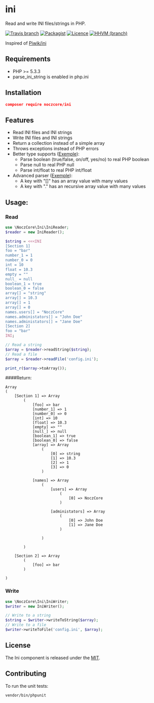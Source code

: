 # ini
Read and write INI files/strings in PHP.

[![Travis branch](https://img.shields.io/travis/noczcore/ini/master.svg?style=flat-square)](https://travis-ci.org/NoczCore/ini)
[![Packagist](https://img.shields.io/packagist/dt/noczcore/ini.svg?style=flat-square)](https://packagist.org/packages/noczcore/ini)
[![Licence](https://img.shields.io/packagist/l/noczcore/ini.svg?style=flat-square)](https://raw.githubusercontent.com/NoczCore/ini/master/LICENSE)
[![HHVM (branch)](https://img.shields.io/hhvm/noczcore/ini/master.svg?style=flat-square)](https://travis-ci.org/NoczCore/ini)

Inspired of [Piwik/ini](https://github.com/piwik/component-ini/)

## Requirements

- PHP >= 5.3.3
- parse_ini_string is enabled in php.ini

## Installation

```json
composer require noczcore/ini
```

## Features

- Read INI files and INI strings
- Write INI files and INI strings
- Return a collection instead of a simple array
- Throws exceptions instead of PHP errors
- Better type supports ([Exemple](https://github.com/NoczCore/ini#read)):
    * Parse boolean (true/false, on/off, yes/no) to real PHP boolean
    * Parse null to real PHP null
    * Parse int/float to real PHP int/float
- Advanced parser ([Exemple](https://github.com/NoczCore/ini#read)):
    * A key with "[]" has an array value with many values
    * A key with "." has an recursive array value with many values

## Usage:

### Read

```php
use \NoczCore\Ini\IniReader;
$reader = new IniReader();

$string = <<<INI
[Section 1]
foo = "bar"
number_1 = 1
number_0 = 0
int = 10
float = 10.3
empty = ""
null_ = null
boolean_1 = true
boolean_0 = false
array[] = "string"
array[] = 10.3
array[] = 1
array[] = 0
names.users[] = "NoczCore"
names.administators[] = "John Doe"
names.administators[] = "Jane Doe"
[Section 2]
foo = "bar"
INI;

// Read a string
$array = $reader->readString($string);
// Read a file
$array = $reader->readFile('config.ini');

print_r($array->toArray());
```

####Return:
```
Array
(
    [Section 1] => Array
        (
            [foo] => bar
            [number_1] => 1
            [number_0] => 0
            [int] => 10
            [float] => 10.3
            [empty] => ""
            [null_] => null
            [boolean_1] => true
            [boolean_0] => false
            [array] => Array
                (
                    [0] => string
                    [1] => 10.3
                    [2] => 1
                    [3] => 0
                )

            [names] => Array
                (
                    [users] => Array
                        (
                            [0] => NoczCore
                        )

                    [administators] => Array
                        (
                            [0] => John Doe
                            [1] => Jane Doe
                        )

                )

        )

    [Section 2] => Array
        (
            [foo] => bar
        )

)
```

### Write

```php
use \NoczCore\Ini\IniWriter;
$writer = new IniWriter();

// Write to a string
$string = $writer->writeToString($array);
// Write to a file
$writer->writeToFile('config.ini', $array);
```

## License

The Ini component is released under the [MIT](https://raw.githubusercontent.com/NoczCore/ini/master/LICENSE).

## Contributing

To run the unit tests:

```
vendor/bin/phpunit
```